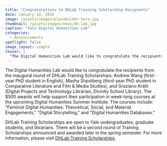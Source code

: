 ```yaml
---
title: "Congratulations to DHLab Training Scholarship Recipients"
date: January 14, 2016
image: /assets/images/placeholder-hero.jpg
thumbnail: /assets/images/news/dh-lab.jpg
caption: "Yale Digital Humanities Lab"
categories: 
  - Announcements
spotlight: false 
image_layout: simple
teaser: |
  "The Digital Humanities Lab would like to congratulate the recipients from the inaugural round of DHLab Training Scholarships: Andrew Wang (first-year PhD student in English), Masha Shpolberg (third-..."
---
```


The Digital Humanities Lab would like to congratulate the recipients from the inaugural round of DHLab Training Scholarships: Andrew Wang (first-year PhD student in English), Masha Shpolberg (third-year PhD student in Comparative Literature and Film &amp; Media Studies), and Graziano Krätli (Digital Projects and Technology Librarian, Divinity School Library). The $500 awards will help support their participation in week-long courses at the upcoming Digital Humanities Summer Institute. The courses include: "Feminist Digital Humanities: Theoretical, Social, and Material Engagements," "Digital Storytelling," and "Digital Humanities Databases."
   
DHLab Training Scholarships are open to Yale undergraduates, graduate students, and librarians. There will be a second round of Training Scholarships announced and awarded later in the spring semester. For more information, please visit [DHLab Training Scholarships](http://web.library.yale.edu/dhlab/trainingscholarships).
